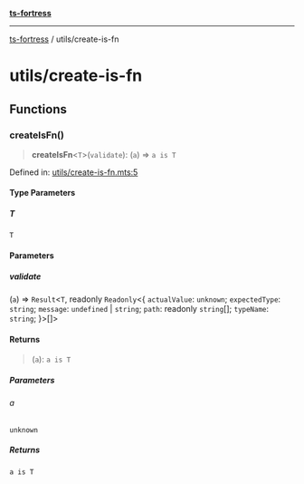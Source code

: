 [**ts-fortress**](../README.md)

---

[ts-fortress](../README.md) / utils/create-is-fn

# utils/create-is-fn

## Functions

### createIsFn()

> **createIsFn**\<`T`\>(`validate`): (`a`) => `a is T`

Defined in: [utils/create-is-fn.mts:5](https://github.com/noshiro-pf/ts-fortress/blob/main/src/utils/create-is-fn.mts#L5)

#### Type Parameters

##### T

`T`

#### Parameters

##### validate

(`a`) => `Result`\<`T`, readonly `Readonly`\<\{ `actualValue`: `unknown`; `expectedType`: `string`; `message`: `undefined` \| `string`; `path`: readonly `string`[]; `typeName`: `string`; \}\>[]\>

#### Returns

> (`a`): `a is T`

##### Parameters

###### a

`unknown`

##### Returns

`a is T`
